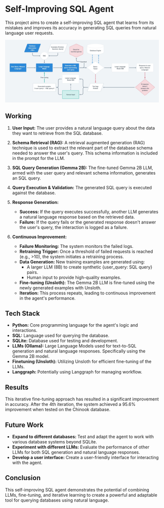 # Self-Improving SQL Agent

This project aims to create a self-improving SQL agent that learns from its mistakes and improves its accuracy in generating SQL queries from natural language user requests.

<img src="https://github.com/lzytitan494/Self-Improving-SQL-Agent-/blob/main/SQLA.png"></img>

## Working

1. **User Input:** The user provides a natural language query about the data they want to retrieve from the SQL database.

2. **Schema Retrieval (RAG):**  A retrieval augmented generation (RAG) technique is used to extract the relevant part of the database schema needed to answer the user's query. This schema information is included in the prompt for the LLM.

3. **SQL Query Generation (Gemma 2B):**  The fine-tuned Gemma 2B LLM, armed with the user query and relevant schema information, generates an SQL query.

4. **Query Execution & Validation:** The generated SQL query is executed against the database.

5. **Response Generation:**
   * **Success:** If the query executes successfully, another LLM generates a natural language response based on the retrieved data.
   * **Failure:** If the query fails or the generated response doesn't answer the user's query, the interaction is logged as a failure.

6. **Continuous Improvement:**
   * **Failure Monitoring:** The system monitors the failed logs.
   * **Retraining Trigger:** Once a threshold of failed requests is reached (e.g., >10), the system initiates a retraining process.
   * **Data Generation:**  New training examples are generated using:
      * A larger LLM (8B) to create synthetic {user_query: SQL query} pairs.
      * Human input to provide high-quality examples.
   * **Fine-tuning (Unsloth):** The Gemma 2B LLM is fine-tuned using the newly generated examples with Unsloth.
   * **Iteration:** This process repeats, leading to continuous improvement in the agent's performance.

## Tech Stack
* **Python:** Core programming language for the agent's logic and interactions.
* **SQL:** Language used for querying the database.
* **SQLite:** Database used for testing and development.
* **LLMs (Ollama):** Large Language Models used for text-to-SQL generation and natural language responses. Specifically using the Gemma 2B model.
* **Finetuning (Unsloth):**  Utilizing Unsloth for efficient fine-tuning of the LLMs.
* **Langgraph:**  Potentially using Langgraph for managing workflow.

## Results

This iterative fine-tuning approach has resulted in a significant improvement in accuracy. After the 4th iteration, the system achieved a 95.6% improvement when tested on the Chinook database.

## Future Work

* **Expand to different databases:** Test and adapt the agent to work with various database systems beyond SQLite.
* **Experiment with different LLMs:**  Evaluate the performance of other LLMs for both SQL generation and natural language responses.
* **Develop a user interface:**  Create a user-friendly interface for interacting with the agent.

## Conclusion

This self-improving SQL agent demonstrates the potential of combining LLMs, fine-tuning, and iterative learning to create a powerful and adaptable tool for querying databases using natural language.
